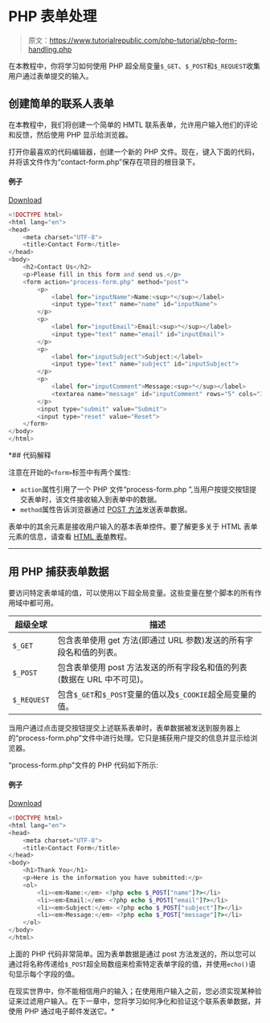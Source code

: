 # PHP 表单处理

> 原文：<https://www.tutorialrepublic.com/php-tutorial/php-form-handling.php>

在本教程中，你将学习如何使用 PHP 超全局变量`$_GET`、`$_POST`和`$_REQUEST`收集用户通过表单提交的输入。

## 创建简单的联系人表单

在本教程中，我们将创建一个简单的 HMTL 联系表单，允许用户输入他们的评论和反馈，然后使用 PHP 显示给浏览器。

打开你最喜欢的代码编辑器，创建一个新的 PHP 文件。现在，键入下面的代码，并将该文件作为“contact-form.php”保存在项目的根目录下。

#### 例子

[Download](../examples/bin/download-source.php?topic=php&file=contact-form "Download Source Code") 

```php
<!DOCTYPE html>
<html lang="en">
<head>
    <meta charset="UTF-8">
    <title>Contact Form</title>
</head>
<body>
    <h2>Contact Us</h2>
    <p>Please fill in this form and send us.</p>
    <form action="process-form.php" method="post">
        <p>
            <label for="inputName">Name:<sup>*</sup></label>
            <input type="text" name="name" id="inputName">
        </p>
        <p>
            <label for="inputEmail">Email:<sup>*</sup></label>
            <input type="text" name="email" id="inputEmail">
        </p>
        <p>
            <label for="inputSubject">Subject:</label>
            <input type="text" name="subject" id="inputSubject">
        </p>
        <p>
            <label for="inputComment">Message:<sup>*</sup></label>
            <textarea name="message" id="inputComment" rows="5" cols="30"></textarea>
        </p>
        <input type="submit" value="Submit">
        <input type="reset" value="Reset">
    </form>
</body>
</html>
```

  *## 代码解释

注意在开始的`<form>`标签中有两个属性:

*   `action`属性引用了一个 PHP 文件“process-form.php ”,当用户按提交按钮提交表单时，该文件接收输入到表单中的数据。
*   `method`属性告诉浏览器通过 [POST 方法](php-get-and-post.php#post-method)发送表单数据。

表单中的其余元素是接收用户输入的基本表单控件。要了解更多关于 HTML 表单元素的信息，请查看 [HTML 表单](../html-tutorial/html-forms.php)教程。

* * *

## 用 PHP 捕获表单数据

要访问特定表单域的值，可以使用以下超全局变量。这些变量在整个脚本的所有作用域中都可用。

| 超级全球 | 描述 |
| --- | --- |
| `$_GET` | 包含表单使用 get 方法(即通过 URL 参数)发送的所有字段名和值的列表。 |
| `$_POST` | 包含表单使用 post 方法发送的所有字段名和值的列表(数据在 URL 中不可见)。 |
| `$_REQUEST` | 包含`$_GET`和`$_POST`变量的值以及`$_COOKIE`超全局变量的值。 |

当用户通过点击提交按钮提交上述联系表单时，表单数据被发送到服务器上的“process-form.php”文件中进行处理。它只是捕获用户提交的信息并显示给浏览器。

“process-form.php”文件的 PHP 代码如下所示:

#### 例子

[Download](../examples/bin/download-source.php?topic=php&file=process-form "Download Source Code")

```php
<!DOCTYPE html>
<html lang="en">
<head>
    <meta charset="UTF-8">
    <title>Contact Form</title>
</head>
<body>
    <h1>Thank You</h1>
    <p>Here is the information you have submitted:</p>
    <ol>
        <li><em>Name:</em> <?php echo $_POST["name"]?></li>
        <li><em>Email:</em> <?php echo $_POST["email"]?></li>
        <li><em>Subject:</em> <?php echo $_POST["subject"]?></li>
        <li><em>Message:</em> <?php echo $_POST["message"]?></li>
    </ol>
</body>
</html>
```

上面的 PHP 代码非常简单。因为表单数据是通过 post 方法发送的，所以您可以通过将名称传递给`$_POST`超全局数组来检索特定表单字段的值，并使用`echo()`语句显示每个字段的值。

在现实世界中，你不能相信用户的输入；在使用用户输入之前，您必须实现某种验证来过滤用户输入。在下一章中，您将学习如何净化和验证这个联系表单数据，并使用 PHP 通过电子邮件发送它。*